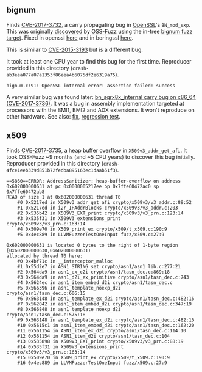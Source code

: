 
## bignum

Finds
[CVE-2017-3732](https://www.openssl.org/news/secadv/20170126.txt),
a carry propagating bug in [OpenSSL](https://www.openssl.org/)'s `BN_mod_exp`.
This was originally
[discovered](https://bugs.chromium.org/p/oss-fuzz/issues/detail?id=407)
by [OSS-Fuzz](https://github.com/google/oss-fuzz)
using the in-tree
[bignum fuzz target](https://github.com/openssl/openssl/blob/OpenSSL_1_1_0-stable/fuzz/bignum.c).
Fixed in openssl
[here](https://github.com/openssl/openssl/commit/3f4bcf5bb664b47ed369a70b99fac4e0ad141bb3)
and in boringssl
[here](https://github.com/google/boringssl/commit/d103616db14ca9587f074efaf9f09a48b8ca80cb).

This is similar to
[CVE-2015-3193](https://blog.fuzzing-project.org/31-Fuzzing-Math-miscalculations-in-OpenSSLs-BN_mod_exp-CVE-2015-3193.html)
but is a different bug.

It took at least one CPU year to find this bug for the first time.
Reproducer provided in this directory (`crash-ab3eea077a07a1353f86eea4b6075df2e6319a75`).

```
bignum.c:91: OpenSSL internal error: assertion failed: success
```

A very similar bug was found later:
[bn_sqrx8x_internal carry bug on x86_64 (CVE-2017-3736)](https://www.openssl.org/news/secadv/20171102.txt). 
It was a bug in assembly implementation targeted at processors with the BMI1, BMI2 and ADX extensions.
It won't reproduce on other hardware. See also: [fix](https://github.com/openssl/openssl/commit/668a709a8d7ea374ee72ad2d43ac72ec60a80eee), [regression test](https://github.com/openssl/openssl/commit/420b88cec8c6f7c67fad07bf508dcccab094f134).

## x509

Finds [CVE-2017-3735](https://www.openssl.org/news/secadv/20170828.txt), a heap buffer overflow in `X509v3_addr_get_afi`.
It took OSS-Fuzz ~9 months (and ~5 CPU years) to discover this bug initially.
Reproducer provided in this directory (`crash-4fce1eeb339d851b72fedba895163ec1daab51f3`).

```
==5860==ERROR: AddressSanitizer: heap-buffer-overflow on address 0x602000000631 at pc 0x0000005217ee bp 0x7ffe60472ac0 sp 0x7ffe60472ab8
READ of size 1 at 0x602000000631 thread T0
    #0 0x5217ed in X509v3_addr_get_afi crypto/x509v3/v3_addr.c:89:52
    #1 0x5217ed in i2r_IPAddrBlocks crypto/x509v3/v3_addr.c:203
    #2 0x535b42 in X509V3_EXT_print crypto/x509v3/v3_prn.c:123:14
    #3 0x535f31 in X509V3_extensions_print crypto/x509v3/v3_prn.c:163:14
    #4 0x509e70 in X509_print_ex crypto/x509/t_x509.c:190:9
    #5 0x4ec889 in LLVMFuzzerTestOneInput fuzz/x509.c:27:9

0x602000000631 is located 0 bytes to the right of 1-byte region [0x602000000630,0x602000000631)
allocated by thread T0 here:
    #0 0x4bf71c in __interceptor_malloc
    #1 0x55d2e7 in ASN1_STRING_set crypto/asn1/asn1_lib.c:277:21
    #2 0x564da9 in asn1_ex_c2i crypto/asn1/tasn_dec.c:869:18
    #3 0x564da9 in asn1_d2i_ex_primitive crypto/asn1/tasn_dec.c:743
    #4 0x5624ec in asn1_item_embed_d2i crypto/asn1/tasn_dec.c
    #5 0x566396 in asn1_template_noexp_d2i crypto/asn1/tasn_dec.c:606:15
    #6 0x563148 in asn1_template_ex_d2i crypto/asn1/tasn_dec.c:482:16
    #7 0x562042 in asn1_item_embed_d2i crypto/asn1/tasn_dec.c:347:19
    #8 0x566848 in asn1_template_noexp_d2i crypto/asn1/tasn_dec.c:575:18
    #9 0x563148 in asn1_template_ex_d2i crypto/asn1/tasn_dec.c:482:16
    #10 0x5615c1 in asn1_item_embed_d2i crypto/asn1/tasn_dec.c:162:20
    #11 0x561154 in ASN1_item_ex_d2i crypto/asn1/tasn_dec.c:114:10
    #12 0x561154 in ASN1_item_d2i crypto/asn1/tasn_dec.c:104
    #13 0x535898 in X509V3_EXT_print crypto/x509v3/v3_prn.c:88:19
    #14 0x535f31 in X509V3_extensions_print crypto/x509v3/v3_prn.c:163:14
    #15 0x509e70 in X509_print_ex crypto/x509/t_x509.c:190:9
    #16 0x4ec889 in LLVMFuzzerTestOneInput fuzz/x509.c:27:9
```
